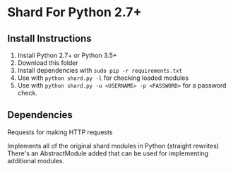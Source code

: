 # Shard For Python 2.7+


## Install Instructions

1. Install Python 2.7+ or Python 3.5+
2. Download this folder
3. Install dependencies with `sudo pip -r requirements.txt`
4. Use with `python shard.py -l` for checking loaded modules
5. Use with `python shard.py -u <USERNAME> -p <PASSWORD>` for a password check.

## Dependencies
Requests for making HTTP requests

Implements all of the original shard modules in Python (straight rewrites)
There's an AbstractModule added that can be used for implementing additional modules.
